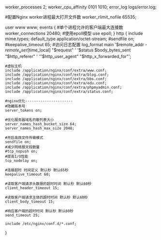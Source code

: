 worker_processes  2;
worker_cpu_affinity 0101 1010;
error_log logs/error.log;
 
#配置Nginx worker进程最大打开文件数
worker_rlimit_nofile 65535;
 
user www www;
events {
    #单个进程允许的客户端最大连接数
    worker_connections  20480;
    #使用epoll模型
    use epoll;
}
http {
    include       mime.types;
    default_type  application/octet-stream;
    #sendfile        on;
    #keepalive_timeout  65;
    #访问日志配置
    log_format  main  '$remote_addr - $remote_user [$time_local] "$request" '
                      '$status $body_bytes_sent "$http_referer" '
                      '"$http_user_agent" "$http_x_forwarded_for"';
 
 
    #虚拟主机
    include /application/nginx/conf/extra/www.conf;
    include /application/nginx/conf/extra/blog.conf;
    include /application/nginx/conf/extra/bbs.conf;
    include /application/nginx/conf/extra/edu.conf;
    include /application/nginx/conf/extra/phpmyadmin.conf;
    include /application/nginx/conf/extra/status.conf;
 
    #nginx优化----------------------
    #隐藏版本号
    server_tokens on;
 
    #优化服务器域名的散列表大小 
    server_names_hash_bucket_size 64;
    server_names_hash_max_size 2048;
 
    #开启高效文件传输模式
    sendfile on;
    #减少网络报文段数量
    #tcp_nopush on;
    #提高I/O性能
    tcp_nodelay on;
 
    #连接超时 时间定义 默认秒 默认65秒
    keepalive_timeout 60;
    
    #读取客户端请求头数据的超时时间 默认秒 默认60秒
    client_header_timeout 15;
    
    #读取客户端请求主体的超时时间 默认秒 默认60秒
    client_body_timeout 15;
    
    #响应客户端的超时时间 默认秒 默认60秒
    send_timeout 25;
    
    include /etc/nginx/conf.d/*.conf;
}
